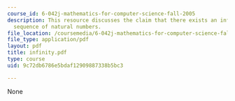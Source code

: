 ```yaml
---
course_id: 6-042j-mathematics-for-computer-science-fall-2005
description: This resource discusses the claim that there exists an infinite decreasing
  sequence of natural numbers.
file_location: /coursemedia/6-042j-mathematics-for-computer-science-fall-2005/9c72db6786e5bdaf12909887338b5bc3_infinity.pdf
file_type: application/pdf
layout: pdf
title: infinity.pdf
type: course
uid: 9c72db6786e5bdaf12909887338b5bc3

---
```

None